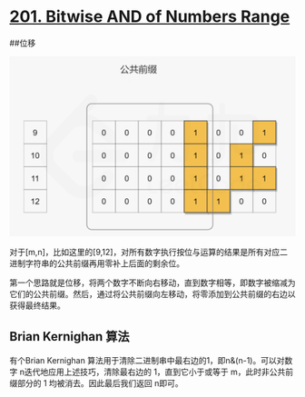 # [201. Bitwise AND of Numbers Range](https://leetcode.com/problems/bitwise-and-of-numbers-range/)

##位移

![image-20200823011319720](assets/image-20200823011319720.png)

对于[m,n]，比如这里的[9,12]，对所有数字执行按位与运算的结果是所有对应二进制字符串的公共前缀再用零补上后面的剩余位。

第一个思路就是位移，将两个数字不断向右移动，直到数字相等，即数字被缩减为它们的公共前缀。然后，通过将公共前缀向左移动，将零添加到公共前缀的右边以获得最终结果。

## Brian Kernighan 算法

有个Brian Kernighan 算法用于清除二进制串中最右边的1，即n&(n-1)。可以对数字 n迭代地应用上述技巧，清除最右边的 1，直到它小于或等于 m，此时非公共前缀部分的 1 均被消去。因此最后我们返回 n即可。